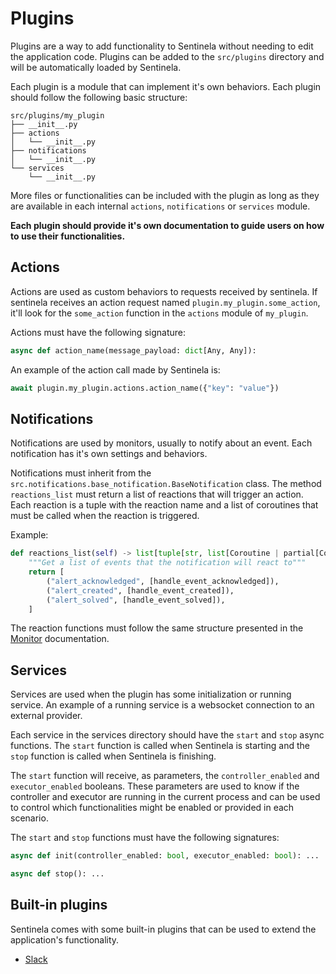 # Plugins
Plugins are a way to add functionality to Sentinela without needing to edit the application code. Plugins can be added to the `src/plugins` directory and will be automatically loaded by Sentinela.

Each plugin is a module that can implement it's own behaviors. Each plugin should follow the following basic structure:

```
src/plugins/my_plugin
├── __init__.py
├── actions
│   └── __init__.py
├── notifications
│   └── __init__.py
└── services
    └── __init__.py
```

More files or functionalities can be included with the plugin as long as they are available in each internal `actions`, `notifications` or `services` module.

**Each plugin should provide it's own documentation to guide users on how to use their functionalities.**

## Actions
Actions are used as custom behaviors to requests received by sentinela. If sentinela receives an action request named `plugin.my_plugin.some_action`, it'll look for the `some_action` function in the `actions` module of `my_plugin`.

Actions must have the following signature:
```python
async def action_name(message_payload: dict[Any, Any]):
```

An example of the action call made by Sentinela is:
```python
await plugin.my_plugin.actions.action_name({"key": "value"})
```

## Notifications
Notifications are used by monitors, usually to notify about an event. Each notification has it's own settings and behaviors.

Notifications must inherit from the `src.notifications.base_notification.BaseNotification` class. The method `reactions_list` must return a list of reactions that will trigger an action. Each reaction is a tuple with the reaction name and a list of coroutines that must be called when the reaction is triggered.

Example:
```python
def reactions_list(self) -> list[tuple[str, list[Coroutine | partial[Coroutine]]]]:
    """Get a list of events that the notification will react to"""
    return [
        ("alert_acknowledged", [handle_event_acknowledged]),
        ("alert_created", [handle_event_created]),
        ("alert_solved", [handle_event_solved]),
    ]
```

The reaction functions must follow the same structure presented in the [Monitor](./monitors.md) documentation.

## Services
Services are used when the plugin has some initialization or running service. An example of a running service is a websocket connection to an external provider.

Each service in the services directory should have the `start` and `stop` async functions. The `start` function is called when Sentinela is starting and the `stop` function is called when Sentinela is finishing.

The `start` function will receive, as parameters, the `controller_enabled` and `executor_enabled` booleans. These parameters are used to know if the controller and executor are running in the current process and can be used to control which functionalities might be enabled or provided in each scenario.

The `start` and `stop` functions must have the following signatures:

```python
async def init(controller_enabled: bool, executor_enabled: bool): ...

async def stop(): ...
```

## Built-in plugins
Sentinela comes with some built-in plugins that can be used to extend the application's functionality.
- [Slack](./plugin_slack.md)
